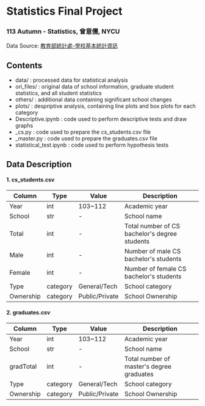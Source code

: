 # Statistics Final Project
### 113 Autumn - Statistics, 曾意儒, NYCU   
Data Source: [教育部統計處-學校基本統計資訊](https://depart.moe.edu.tw/ed4500/News.aspxn=5A930C32CC6C3818&sms=91B3AAE8C6388B96)

## Contents
- data/ : processed data for statistical analysis
- ori_files/ : original data of school information, graduate student statistics, and all student statistics
- others/ : additional data containing significant school changes
- plots/ : despriptive analysis, containing line plots and box plots for each category
- Descriptive.ipynb :  code used to perform descriptive tests and draw graphs
- _cs.py : code used to prepare the cs_students.csv file
- _master.py : code used to prepare the graduates.csv file
- statistical_test.ipynb : code used to perform hypothesis tests
  
## Data Description  
#### 1. cs_students.csv

| Column     | Type      | Value          | Description                                    |
|------------|-----------|----------------|------------------------------------------------|
| Year       | int       | 103~112        | Academic year                                    |
| School     | str       |       -        | School name                                    |
| Total      | int       |       -        | Total number of CS bachelor's degree students  |
| Male       | int       |       -        | Number of male CS bachelor's students          |
| Female     | int       |       -        | Number of female CS bachelor's students        |
| Type       | category  | General/Tech   | School category                                |
| Ownership  | category  | Public/Private | School Ownership                               |
 
#### 2. graduates.csv

| Column     | Type      | Value          | Description                                    |
|------------|-----------|----------------|------------------------------------------------|
| Year       | int       | 103~112        | Academic year                                    |
| School     | str       |       -        | School name                                    |
| gradTotal  | int       |       -        | Total number of master's degree graduates      |
| Type       | category  | General/Tech   | School category                                |
| Ownership  | category  | Public/Private | School Ownership                               |
